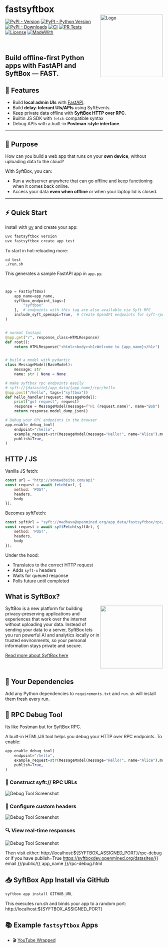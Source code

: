 <h1 style="border: none; margin-bottom: 0;">fastsyftbox</h1>
<a href="https://github.com/OpenMined/syftbox" target="_blank">
  <picture>
    <source media="(prefers-color-scheme: dark)" srcset="img/mwsyftbox_white_on.png">
    <img alt="Logo" src="img/mwsyftbox_black_on.png" width="200px" align="right" />
  </picture>
</a>

[![PyPI - Version](https://img.shields.io/pypi/v/fastsyftbox)](https://pypi.org/project/fastsyftbox/)
[![PyPI - Python Version](https://img.shields.io/pypi/pyversions/fastsyftbox)](https://pypi.org/project/fastsyftbox/)
[![PyPI - Downloads](https://img.shields.io/pypi/dm/fastsyftbox)](https://pypi.org/project/fastsyftbox/)
[![CI](https://github.com/OpenMined/fastsyftbox/actions/workflows/ci.yml/badge.svg)](https://github.com/OpenMined/fastsyftbox/actions/workflows/ci.yml)
[![PR Tests](https://github.com/OpenMined/fastsyftbox/actions/workflows/pr-tests.yml/badge.svg)](https://github.com/OpenMined/fastsyftbox/actions/workflows/pr-tests.yml)
[![License](https://img.shields.io/github/license/OpenMined/fastsyftbox)](https://github.com/OpenMined/fastsyftbox/blob/main/LICENSE)
[![MadeWith](https://img.shields.io/badge/MadeWith-SyftBox-blue)](https://github.com/OpenMined/fastsyftbox)

<br />

## Build offline-first Python apps with FastAPI and SyftBox — FAST.

## 🚀 Features

- Build **local admin UIs** with [FastAPI](https://fastapi.tiangolo.com/).
- Build **delay-tolerant UIs/APIs** using SyftEvents.
- Keep private data offline with **SyftBox HTTP over RPC**.
- Builtin JS SDK with `fetch` compatible syntax
- Debug APIs with a built-in **Postman-style interface**.

---

## 🔧 Purpose

How can you build a web app that runs on your **own device**, without uploading data to the cloud?

With SyftBox, you can:
- Run a webserver anywhere that can go offline and keep functioning when it comes back online.
- Access your data **even when offline** or when your laptop lid is closed.

---

## ⚡ Quick Start

Install with [uv](https://github.com/astral-sh/uv) and create your app:
```bash
uvx fastsyftbox version
uvx fastsyftbox create app test
```

To start in hot-reloading more:
```
cd test
./run.sh
```

This generates a sample FastAPI app in `app.py`:
```python


app = FastSyftBox(
    app_name=app_name,
    syftbox_endpoint_tags=[
        "syftbox"
    ],  # endpoints with this tag are also available via Syft RPC
    include_syft_openapi=True,  # Create OpenAPI endpoints for syft-rpc routes
)


# normal fastapi
@app.get("/", response_class=HTMLResponse)
def root():
    return HTMLResponse("<html><body><h1>Welcome to {app_name}</h1>")


# build a model with pydantic
class MessageModel(BaseModel):
    message: str
    name: str | None = None

# make syftbox rpc endpoints easily
# syft://{datasite}/app_data/{app_name}/rpc/hello
@app.post("/hello", tags=["syftbox"])
def hello_handler(request: MessageModel):
    print("got request", request)
    response = MessageModel(message=f"Hi {request.name}", name="Bob")
    return response.model_dump_json()

# Debug your RPC endpoints in the browser
app.enable_debug_tool(
    endpoint="/hello",
    example_request=str(MessageModel(message="Hello!", name="Alice").model_dump_json()),
    publish=True,
)
```

## HTTP / JS

Vanilla JS fetch:
```js
const url = "http://somewebsite.com/api"
const request = await fetch(url, {
    method: 'POST',
    headers,
    body
});
```

Becomes syftFetch:
```js
const syftUrl = "syft://madhava@openmined.org/app_data/fastsyftbox/rpc/hello"
const request = await syftFetch(syftUrl, {
    method: 'POST',
    headers,
    body
});
```

Under the hood:
- Translates to the correct HTTP request
- Adds `syft-x` headers
- Waits for queued response
- Polls future until completed


## What is SyftBox?
<a href="https://github.com/OpenMined/syftbox" target="_blank"><img src="img/syftbox_icon.png" style="width:200px; max-width: 200px; float: right;" target="_blank" /></a>
SyftBox is a new platform for building privacy-preserving applications and experiences that work over the internet without uploading your data. Instead of sending your data to a server, SyftBox lets you run powerful AI and analytics locally or in trusted environments, so your personal information stays private and secure.

<a href="https://github.com/OpenMined/syftbox" target="_blank">Read more about SyftBox here</a>
<div style="clear: both;"></div>

## 🧱 Your Dependencies
Add any Python dependencies to `requirements.txt` and `run.sh` will install them fresh every run.


## 🧪 RPC Debug Tool

Its like Postman but for SyftBox RPC.

A built-in HTML/JS tool helps you debug your HTTP over RPC endpoints.
To enable:

```python
app.enable_debug_tool(
    endpoint="/hello",
    example_request=str(MessageModel(message="Hello!", name="Alice").model_dump_json()),
    publish=True,
)
```

### 🧭 Construct syft:// RPC URLs
![Debug Tool Screenshot](img/debug_1.png)

### 🎯 Configure custom headers
![Debug Tool Screenshot](img/debug_2.png)

### 🔍 View real-time responses
![Debug Tool Screenshot](img/debug_3.png)

Then visit either:
http://localhost:${SYFTBOX_ASSIGNED_PORT}/rpc-debug
or if you have publish=True
https://syftboxdev.openmined.org/datasites/{{ email }}/public/{{ app_name }}/rpc-debug.html


## 📥 SyftBox App Install via GitHub
```bash
syftbox app install GITHUB_URL
```
This executes run.sh and binds your app to a random port:
http://localhost:${SYFTBOX_ASSIGNED_PORT}


## 📚 Example `fastsyftbox` Apps
- 🎬 <a href="https://github.com/madhavajay/youtube-wrapped" target="_blank">YouTube Wrapped</a>
